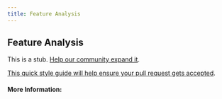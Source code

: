 ```yaml
---
title: Feature Analysis
---
```


## Feature Analysis

This is a stub. [Help our community expand it](https://github.com/freecodecamp/guides/tree/master/src/pages/articles/design/user-experience-research/feature-analysis/index.md).

[This quick style guide will help ensure your pull request gets accepted](https://github.com/freeCodeCamp/guides/blob/master/README.md).

<!-- The article goes here, in GitHub-flavored Markdown. Feel free to add YouTube videos, images, and CodePen/JSBin embeds  -->

#### More Information:
<!-- Please add any articles you think might be helpful to read before writing the article -->


